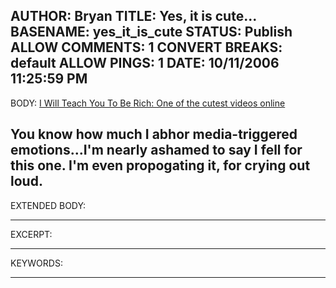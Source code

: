 AUTHOR: Bryan
TITLE: Yes, it is cute...
BASENAME: yes_it_is_cute
STATUS: Publish
ALLOW COMMENTS: 1
CONVERT BREAKS: __default__
ALLOW PINGS: 1
DATE: 10/11/2006 11:25:59 PM
-----
BODY:
<a title="I Will Teach You To Be Rich: One of the cutest videos online" href="http://www.iwillteachyoutoberich.com/archives/2006/10/excellent-literacy-video.html">I Will Teach You To Be Rich: One of the cutest videos online</a>

You know how much I abhor media-triggered emotions...I'm nearly ashamed to say I fell for this one. I'm even propogating it, for crying out loud.
-----
EXTENDED BODY:

-----
EXCERPT:

-----
KEYWORDS:

-----


